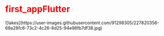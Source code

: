 <h1 style = "color:red"> first_appFlutter </h1>![lakes](https://user-images.githubusercontent.com/91298305/227820356-68a28fc6-73c2-4c26-8d25-94e98fb7df38.jpg)
